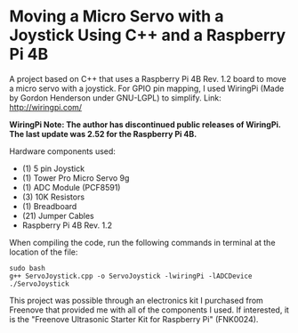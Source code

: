 # Moving a Micro Servo with a Joystick Using C++ and a Raspberry Pi 4B 

A project based on C++ that uses a Raspberry Pi 4B Rev. 1.2 board to move a micro servo with a joystick. 
For GPIO pin mapping, I used WiringPi (Made by Gordon Henderson under GNU-LGPL) to simplify. 
Link: http://wiringpi.com/

**WiringPi Note: The author has discontinued public releases of WiringPi. The last update was 2.52 for the Raspberry Pi 4B.** 

Hardware components used:
- (1) 5 pin Joystick
- (1) Tower Pro Micro Servo 9g
- (1) ADC Module (PCF8591)
- (3) 10K Resistors
- (1) Breadboard
- (21) Jumper Cables
- Raspberry Pi 4B Rev. 1.2

When compiling the code, run the following commands in terminal at the location of the file:

```
sudo bash
g++ ServoJoystick.cpp -o ServoJoystick -lwiringPi -lADCDevice
./ServoJoystick
```

This project was possible through an electronics kit I purchased from Freenove that provided me
with all of the components I used. If interested, it is the "Freenove Ultrasonic Starter Kit for Raspberry Pi" (FNK0024).
